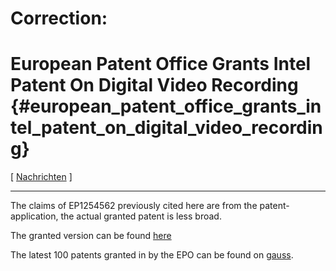 # Correction:

# European Patent Office Grants Intel Patent On Digital Video Recording {#european_patent_office_grants_intel_patent_on_digital_video_recording}

\[ [ Nachrichten](SwpatcninoDe "wikilink") \]

------------------------------------------------------------------------

The claims of EP1254562 previously cited here are from the
patent-application, the actual granted patent is less broad.

The granted version can be found
[here](http://www.vrijschrift.nl/softwarepatenten/ongewenste_patenten/intel_pvr_patent.pdf "wikilink")

The latest 100 patents granted in by the EPO can be found on
[gauss](http://gauss.ffii.org/Browse/Last100Granted "wikilink").
